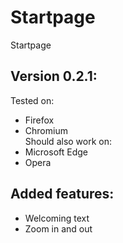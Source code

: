 # Startpage
Startpage<br>
## Version 0.2.1: <br>
Tested on: <br>
- Firefox <br>
- Chromium <br>
Should also work on: <br>
- Microsoft Edge <br>
- Opera <br>
## Added features:
- Welcoming text
- Zoom in and out
